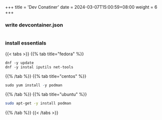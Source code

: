 +++
title = 'Dev Conatiner'
date = 2024-03-07T15:00:59+08:00
weight = 6
+++

### write devcontainer.json
```json

```

### install essentials
{{< tabs >}}
{{% tab title="fedora" %}}
```shell
dnf -y update
dnf -y instal iputils net-tools
```
{{% /tab %}}
{{% tab title="centos" %}}
```R
sudo yum install -y podman
```
{{% /tab %}}
{{% tab title="ubuntu" %}}
```Bash
sudo apt-get -y install podman
```
{{% /tab %}}
{{< /tabs >}}
